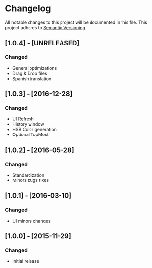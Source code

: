# Changelog
All notable changes to this project will be documented in this file.
This project adheres to [Semantic Versioning](http://semver.org/).

## [1.0.4] - [UNRELEASED]
### Changed
- General optimizations
- Drag & Drop files
- Spanish translation

## [1.0.3] - [2016-12-28]
### Changed
- UI Refresh
- History window
- HSB Color generation
- Optional TopMost

## [1.0.2] - [2016-05-28]
### Changed
- Standardization
- Minors bugs fixes

## [1.0.1] - [2016-03-10]
### Changed
- UI minors changes

## [1.0.0] - [2015-11-29]
### Changed
- Initial release